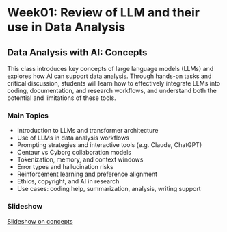 # Week01: Review of LLM and their use in Data Analysis


## Data Analysis with AI: Concepts

This class introduces key concepts of large language models (LLMs) and explores how AI can support data analysis. Through hands-on tasks and critical discussion, students will learn how to effectively integrate LLMs into coding, documentation, and research workflows, and understand both the potential and limitations of these tools.

### Main Topics
- Introduction to LLMs and transformer architecture
- Use of LLMs in data analysis workflows
- Prompting strategies and interactive tools (e.g. Claude, ChatGPT)
- Centaur vs Cyborg collaboration models
- Tokenization, memory, and context windows
- Error types and hallucination risks
- Reinforcement learning and preference alignment
- Ethics, copyright, and AI in research
- Use cases: coding help, summarization, analysis, writing support

### Slideshow
[Slideshow on concepts](https://gabors-data-analysis.com/courses/da-w-ai-2025/da-w-ai-01-llm-course.html#/title-slide)
